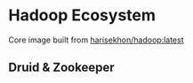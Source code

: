 # Hadoop Ecosystem

Core image built from [harisekhon/hadoop:latest](https://github.com/harisekhon/Dockerfiles)


## Druid & Zookeeper
